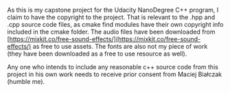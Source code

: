As this is my capstone project for the Udacity NanoDegree C++ program, I claim to have the copyright to the project. That is relevant to the .hpp and .cpp source code files, as cmake find modules have their own copyright info included in the cmake folder. The audio files have been downloaded from [https://mixkit.co/free-sound-effects/](https://mixkit.co/free-sound-effects/) as free to use assets. The fonts are also not my piece of work (they have been downloaded as a free to use resource as well).

Any one who intends to include any reasonable c++ source code from this project in his own work needs to receive prior consent from Maciej Białczak (humble me).
